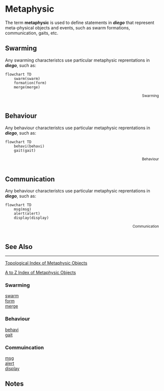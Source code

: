 # Metaphysic
The term **metaphysic** is used to define statements in ***diego*** that represent meta-physical objects and events, such as swarm formations, communication, gaits, etc.

## Swarming
Any swarming characteristcs use particular metaphysic reprentations in ***diego***, such as:
```mermaid
flowchart TD
    swarm(swarm)
    formation(form)
    merge(merge)
```
<div style="text-align: right"><sub>Swarming</sub></div><br>

## Behaviour
Any behaviour characteristcs use particular metaphysic reprentations in ***diego***, such as:
```mermaid
flowchart TD
    behavi(behavi)
    gait(gait)
```
<div style="text-align: right"><sub>Behaviour</sub></div><br>

## Communication
Any behaviour characteristcs use particular metaphysic reprentations in ***diego***, such as:
```mermaid
flowchart TD
    msg(msg)
    alert(alert)
    display(display)
```
<div style="text-align: right"><sub>Communication</sub></div><br>

## See Also
----

[Topological Index of Metaphysic Objects]()

[A to Z Index of Metaphysic Objects]()

### Swarming
[swarm](../metaphysic/verb/swarm.md)<br>
[form](../metaphysic/verb/form.md)<br>
[merge](../metaphysic/verb/merge.md)

### Behaviour
[behavi](../metaphysic/obj/behavi.md)<br>
[gait](../metaphysic/obj/gait.md)

### Commuincation
[msg]()<br>
[alert](../metaphysic/verb/alert.md)<br>
[display](../metaphysic/obj/display.md)

## Notes
[^morethingies]: There are some *fringe* `thingy` types such as `mech`, `applian`, `mach`, and, `vehicle`.
[^devicesobot]: Smart devices are can also be treated a `sobot`s.













